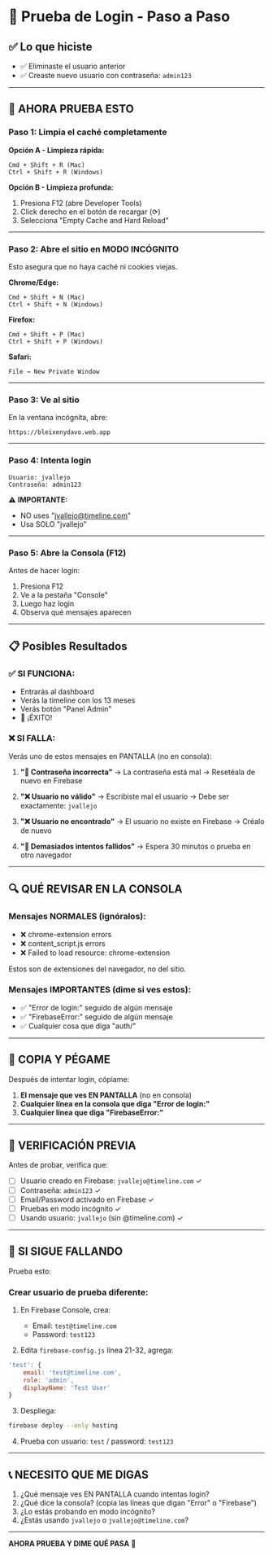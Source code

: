 # 🧪 Prueba de Login - Paso a Paso

## ✅ Lo que hiciste
- ✅ Eliminaste el usuario anterior
- ✅ Creaste nuevo usuario con contraseña: `admin123`

---

## 🎯 AHORA PRUEBA ESTO

### Paso 1: Limpia el caché completamente

**Opción A - Limpieza rápida:**
```
Cmd + Shift + R (Mac)
Ctrl + Shift + R (Windows)
```

**Opción B - Limpieza profunda:**
1. Presiona F12 (abre Developer Tools)
2. Click derecho en el botón de recargar (⟳)
3. Selecciona "Empty Cache and Hard Reload"

---

### Paso 2: Abre el sitio en MODO INCÓGNITO

Esto asegura que no haya caché ni cookies viejas.

**Chrome/Edge:**
```
Cmd + Shift + N (Mac)
Ctrl + Shift + N (Windows)
```

**Firefox:**
```
Cmd + Shift + P (Mac)
Ctrl + Shift + P (Windows)
```

**Safari:**
```
File → New Private Window
```

---

### Paso 3: Ve al sitio

En la ventana incógnita, abre:
```
https://bleixenydavo.web.app
```

---

### Paso 4: Intenta login

```
Usuario: jvallejo
Contraseña: admin123
```

⚠️ **IMPORTANTE:**
- NO uses "jvallejo@timeline.com"
- Usa SOLO "jvallejo"

---

### Paso 5: Abre la Consola (F12)

Antes de hacer login:
1. Presiona F12
2. Ve a la pestaña "Console"
3. Luego haz login
4. Observa qué mensajes aparecen

---

## 📋 Posibles Resultados

### ✅ SI FUNCIONA:
- Entrarás al dashboard
- Verás la timeline con los 13 meses
- Verás botón "Panel Admin"
- 🎉 ¡ÉXITO!

### ❌ SI FALLA:
Verás uno de estos mensajes en PANTALLA (no en consola):

1. **"🔑 Contraseña incorrecta"**
   → La contraseña está mal
   → Resetéala de nuevo en Firebase
   
2. **"❌ Usuario no válido"**
   → Escribiste mal el usuario
   → Debe ser exactamente: `jvallejo`
   
3. **"❌ Usuario no encontrado"**
   → El usuario no existe en Firebase
   → Créalo de nuevo

4. **"🚫 Demasiados intentos fallidos"**
   → Espera 30 minutos o prueba en otro navegador

---

## 🔍 QUÉ REVISAR EN LA CONSOLA

### Mensajes NORMALES (ignóralos):
- ❌ chrome-extension errors
- ❌ content_script.js errors
- ❌ Failed to load resource: chrome-extension

Estos son de extensiones del navegador, no del sitio.

### Mensajes IMPORTANTES (dime si ves estos):
- ✅ "Error de login:" seguido de algún mensaje
- ✅ "FirebaseError:" seguido de algún mensaje
- ✅ Cualquier cosa que diga "auth/"

---

## 📸 COPIA Y PÉGAME

Después de intentar login, cópiame:

1. **El mensaje que ves EN PANTALLA** (no en consola)
2. **Cualquier línea en la consola que diga "Error de login:"**
3. **Cualquier línea que diga "FirebaseError:"**

---

## 🎯 VERIFICACIÓN PREVIA

Antes de probar, verifica que:

- [ ] Usuario creado en Firebase: `jvallejo@timeline.com` ✓
- [ ] Contraseña: `admin123` ✓
- [ ] Email/Password activado en Firebase ✓
- [ ] Pruebas en modo incógnito ✓
- [ ] Usando usuario: `jvallejo` (sin @timeline.com) ✓

---

## 🔧 SI SIGUE FALLANDO

Prueba esto:

### Crear usuario de prueba diferente:

1. En Firebase Console, crea:
   - Email: `test@timeline.com`
   - Password: `test123`

2. Edita `firebase-config.js` línea 21-32, agrega:
```javascript
'test': {
    email: 'test@timeline.com',
    role: 'admin',
    displayName: 'Test User'
}
```

3. Despliega:
```bash
firebase deploy --only hosting
```

4. Prueba con usuario: `test` / password: `test123`

---

## 📞 NECESITO QUE ME DIGAS

1. ¿Qué mensaje ves EN PANTALLA cuando intentas login?
2. ¿Qué dice la consola? (copia las líneas que digan "Error" o "Firebase")
3. ¿Lo estás probando en modo incógnito?
4. ¿Estás usando `jvallejo` o `jvallejo@timeline.com`?

---

**AHORA PRUEBA Y DIME QUÉ PASA** 🚀

